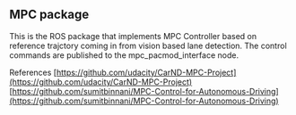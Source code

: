 ## MPC package
This is the ROS package that implements MPC Controller based on reference trajctory coming in from vision based lane detection. 
The control commands are published to the mpc_pacmod_interface node.

References
[https://github.com/udacity/CarND-MPC-Project](https://github.com/udacity/CarND-MPC-Project)
[https://github.com/sumitbinnani/MPC-Control-for-Autonomous-Driving](https://github.com/sumitbinnani/MPC-Control-for-Autonomous-Driving)
